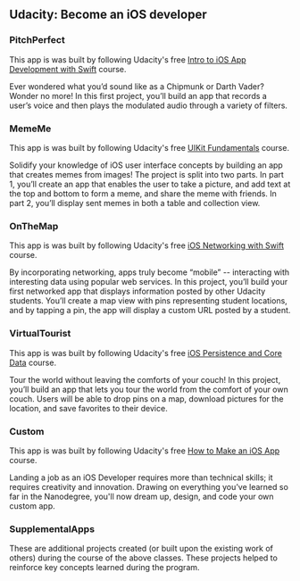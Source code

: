 ## Udacity: Become an iOS developer


### PitchPerfect
This app is was built by following Udacity's free [Intro to iOS App Development with Swift](https://www.udacity.com/course/intro-to-ios-app-development-with-swift--ud585) course.

Ever wondered what you’d sound like as a Chipmunk or Darth Vader? Wonder no more! In this first project, you’ll build an app that records a user’s voice and then plays the modulated audio through a variety of filters.

### MemeMe
This app is was built by following Udacity's free [UIKit Fundamentals](https://classroom.udacity.com/courses/ud788) course.

Solidify your knowledge of iOS user interface concepts by building an app that creates memes from images! The project is split into two parts. In part 1, you’ll create an app that enables the user to take a picture, and add text at the top and bottom to form a meme, and share the meme with friends. In part 2, you’ll display sent memes in both a table and collection view.

### OnTheMap
This app is was built by following Udacity's free [iOS Networking with Swift](https://www.udacity.com/course/ios-networking-with-swift--ud421) course.

By incorporating networking, apps truly become “mobile” -- interacting with interesting data using popular web services. In this project, you’ll build your first networked app that displays information posted by other Udacity students. You’ll create a map view with pins representing student locations, and by tapping a pin, the app will display a custom URL posted by a student.

### VirtualTourist
This app is was built by following Udacity's free [iOS Persistence and Core Data](https://www.udacity.com/course/ios-persistence-and-core-data--ud325) course.

Tour the world without leaving the comforts of your couch! In this project, you’ll build an app that lets you tour the world from the comfort of your own couch. Users will be able to drop pins on a map, download pictures for the location, and save favorites to their device.

### Custom
This app is was built by following Udacity's free [How to Make an iOS App](https://www.udacity.com/course/how-to-make-an-ios-app--ud607) course.

Landing a job as an iOS Developer requires more than technical skills; it requires creativity and innovation. Drawing on everything you’ve learned so far in the Nanodegree, you'll now dream up, design, and code your own custom app.

### SupplementalApps
These are additional projects created (or built upon the existing work of others) during the course of the above classes. These projects helped to reinforce key concepts learned during the program.
